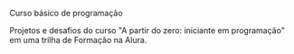 Curso básico de programação

Projetos e desafios do curso "A partir do zero: iniciante em programação" em uma trilha de Formação na Alura.
